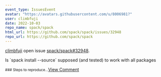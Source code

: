 ```yaml
---
event_type: IssuesEvent
avatar: "https://avatars.githubusercontent.com/u/8006981?"
user: climbfuji
date: 2022-10-03
repo_name: spack/spack
html_url: https://github.com/spack/spack/issues/32948
repo_url: https://github.com/spack/spack
---
```


<a href='https://github.com/climbfuji' target='_blank'>climbfuji</a> open issue <a href='https://github.com/spack/spack/issues/32948' target='_blank'>spack/spack#32948</a>.

<p>Is `spack install --source` supposed (and tested) to work with all packages</p><small>### Steps to reproduce...</small><a href='https://github.com/spack/spack/issues/32948' target='_blank'>View Comment</a>